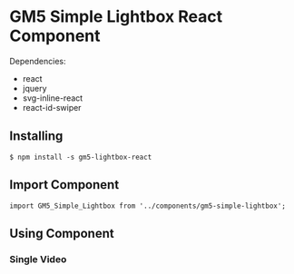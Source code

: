 # GM5 Simple Lightbox React Component

Dependencies:
<ul>
  <li>react</li>
  <li>jquery</li>
  <li>svg-inline-react</li>
  <li>react-id-swiper</li>
</ul>

<h2>Installing</h2>
<code>$ npm install -s gm5-lightbox-react</code>
<h2>Import Component</h2>
<code>import GM5_Simple_Lightbox from '../components/gm5-simple-lightbox';</code>
<h2>Using Component</h2>
<h3>Single Video</h3>
<source><pre>
<GM5_Simple_Lightbox
	type="video"
	title="Assistir Trailer"
	class="trailer"
	video="https://videopress.com/embed/rMmjE65Y"
/>
</pre></source>
